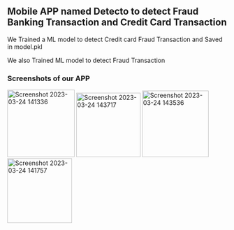 ## Mobile APP named  Detecto  to detect Fraud Banking Transaction and Credit Card Transaction 

We Trained a ML model to detect  Credit card Fraud  Transaction and Saved in model.pkl

We also Trained ML model to  detect  Fraud  Transaction






### Screenshots of our APP



<img width="154" alt="Screenshot 2023-03-24 141336" src="https://user-images.githubusercontent.com/86285670/227476613-2338829f-3e1e-4c4e-8e24-ada5941b06c5.png">

<img width="147" alt="Screenshot 2023-03-24 143717" src="https://user-images.githubusercontent.com/86285670/227476746-8084ecbe-a93d-4be7-9448-f2dcaa702d49.png">


<img width="152" alt="Screenshot 2023-03-24 143536" src="https://user-images.githubusercontent.com/86285670/227476683-92ec29ca-0da8-44da-966a-f39a30900299.png">


<img width="148" alt="Screenshot 2023-03-24 141757" src="https://user-images.githubusercontent.com/86285670/227476771-6a404d1a-78e1-4158-bd51-0c9ca8d690d6.png">

